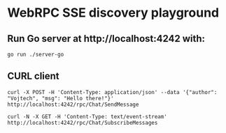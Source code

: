 # WebRPC SSE discovery playground

## Run Go server at http://localhost:4242 with:
```bash
go run ./server-go
```

## CURL client
```
curl -X POST -H 'Content-Type: application/json' --data '{"author": "Vojtech", "msg": "Hello there!"}' http://localhost:4242/rpc/Chat/SendMessage
```

```
curl -N -X GET -H 'Content-Type: text/event-stream' http://localhost:4242/rpc/Chat/SubscribeMessages
```
